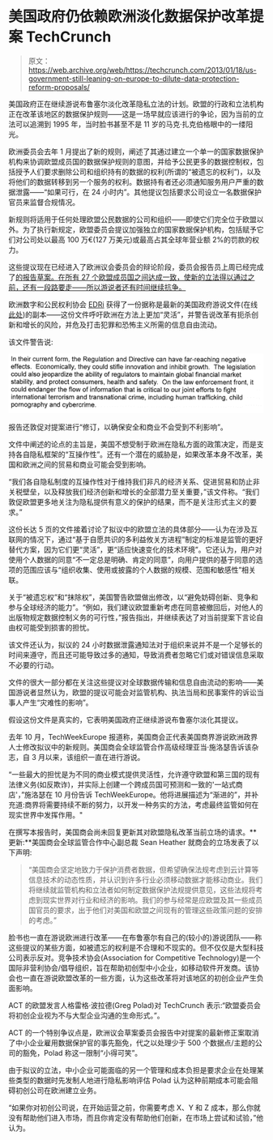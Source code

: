 # 美国政府仍依赖欧洲淡化数据保护改革提案 TechCrunch

> 原文：<https://web.archive.org/web/https://techcrunch.com/2013/01/18/us-government-still-leaning-on-europe-to-dilute-data-protection-reform-proposals/>

美国政府正在继续游说布鲁塞尔淡化改革隐私立法的计划。欧盟的行政和立法机构正在改革该地区的数据保护规则——这是一场早就应该进行的争论，因为当前的立法可以追溯到 1995 年，当时脸书甚至不是 11 岁的马克·扎克伯格眼中的一缕阳光。

欧洲委员会去年 1 月提出了新的规则，阐述了其通过建立一个单一的国家数据保护机构来协调欧盟成员国的数据保护规则的意图，并给予公民更多的数据控制权，包括授予人们要求删除公司和组织持有的数据的权利(所谓的“被遗忘的权利”)，以及将他们的数据转移到另一个服务的权利。数据持有者还必须通知服务用户严重的数据泄露——“如果可行，在 24 小时内”。其他提议包括要求公司设立一名数据保护官员来监督合规情况。

新规则将适用于任何处理欧盟公民数据的公司和组织——即使它们完全位于欧盟以外。为了执行新规定，欧盟委员会提议加强独立的国家数据保护机构，包括赋予它们对公司处以最高 100 万€(127 万美元)或最高占其全球年营业额 2%的罚款的权力。

这些提议现在已经进入了欧洲议会委员会的辩论阶段，委员会报告员上周已经完成了[的报告草案。在所有 27 个欧盟成员国之间达成一致，使新的立法得以通过之前，还有一段路要走——所以游说者还有时间继续抗争。](https://web.archive.org/web/20221210063431/https://beta.techcrunch.com/2013/01/08/european-parliament-draft-reports-back-ecs-data-protection-reform-reinforcing-the-right-to-be-forgotten/)

欧洲数字和公民权利协会 [EDRi](https://web.archive.org/web/20221210063431/http://www.edri.org/) 获得了一份据称是最新的美国政府游说文件(在线[此处](https://web.archive.org/web/20221210063431/http://edri.org/files/us_position_20130114.pdf))的副本——这份文件呼吁欧洲在方法上更加“灵活”，并警告说改革有扼杀创新和增长的风险，并危及打击犯罪和恐怖主义所需的信息自由流动。

该文件警告说:

[![Screen Shot 2013-01-18 at 17.35.58](img/69ac7fbb319e249e7d076caf7581bf3a.png)](https://web.archive.org/web/20221210063431/https://beta.techcrunch.com/2013/01/18/us-government-still-leaning-on-europe-to-dilute-data-protection-reform-proposals/screen-shot-2013-01-18-at-17-35-58/)

报告还敦促对提案进行“修订，以确保安全和商业不会受到不利影响”。

文件中阐述的论点的主旨是，美国不想受制于欧洲在隐私方面的政策决定，而是支持各自隐私框架的“互操作性”。还有一个潜在的威胁是，如果改革本身不改革，美国和欧洲之间的贸易和商业可能会受到影响。

“我们各自隐私制度的互操作性对于维持我们非凡的经济关系、促进贸易和防止非关税壁垒，以及释放我们经济创新和增长的全部潜力至关重要，”该文件称。“我们敦促欧盟更多地关注为隐私提供有意义的保护的结果，而不是关注形式主义的要求。”

这份长达 5 页的文件接着讨论了拟议中的欧盟立法的具体部分——认为在涉及互联网的情况下，通过“基于自愿共识的多利益攸关方进程”制定的标准是监管的更好替代方案，因为它们更“灵活”，更“适应快速变化的技术环境”。它还认为，用户对使用个人数据的同意“不一定总是明确、肯定的同意”，向用户提供的基于同意的选项的范围应该与“组织收集、使用或披露的个人数据的规模、范围和敏感性”相关联。

关于“被遗忘权”和“抹除权”，美国警告欧盟做出修改，以“避免妨碍创新、竞争和参与全球经济的能力”。“例如，我们建议欧盟重新考虑在同意被撤回后，对他人的出版物规定数据控制义务的可行性，”报告指出，并继续表达了对当前提案下言论自由权可能受到损害的担忧。

该文件还认为，拟议的 24 小时数据泄露通知法对于组织来说并不是一个足够长的时间来遵守，而且还可能导致过多的通知，导致消费者忽略它们或对错误信息采取不必要的行动。

文件的很大一部分都在关注这些提议对全球数据传输和信息自由流动的影响——美国游说者显然认为，欧盟的提议可能会对监管机构、执法当局和民事案件的诉讼当事人产生“灾难性的影响”。

假设这份文件是真实的，它表明美国政府正继续游说布鲁塞尔淡化其提议。

去年 10 月，TechWeekEurope 报道称，美国商会正代表美国商界游说欧洲政界人士修改拟议中的新规则。美国商会全球监管合作高级经理亚当·施洛瑟告诉该杂志，自 3 月以来，该组织一直在进行游说。

“一些最大的担忧是为不同的商业模式提供灵活性，允许遵守欧盟和第三国的现有法律义务(如反欺诈)，并实际上创建一个跨成员国可预测和一致的'一站式商店'，”施洛瑟在 10 月份告诉 TechWeekEurope。他将进展描述为“渐进的”，并补充道:商界将需要持续不断的努力，以开发一种务实的方法，考虑最终监管如何在现实世界中发挥作用。"

在撰写本报告时，美国商会尚未回复更新其对欧盟隐私改革当前立场的请求。**更新:**美国商会全球监管合作中心副总裁 Sean Heather 就商会的立场发表了以下声明:

> “美国商会坚定地致力于保护消费者数据，但希望确保法规考虑到云计算等信息技术的动态性质，并认识到许多行业必须移动数据才能移动商业。我们将继续就监管机构和立法者如何制定数据保护法规提供意见，这些法规将考虑到现实世界对行业和经济的影响。我们的参与经常是应欧盟及其一些成员国官员的要求，出于他们对美国和欧盟之间现有的管理这些政策问题的安排的考虑。”

脸书也一直在游说欧洲进行改革——在布鲁塞尔有自己的(较小的)游说团队——称这些提议的某些方面，如被遗忘的权利是不合理和不现实的。但不仅仅是大型科技公司表示反对。竞争技术协会(Association for Competitive Technology)是一个国际非营利协会/倡导组织，旨在帮助初创型中小企业，如移动软件开发商。该协会也一直在游说欧盟改革的一些方面，认为这些改革将对该地区的初创企业产生负面影响。

ACT 的欧盟发言人格雷格·波拉德(Greg Polad)对 TechCrunch 表示:“欧盟委员会将初创企业视为不与大型企业沟通的生命形式。”。

ACT 的一个特别争议点是，欧洲议会草案委员会报告中对提案的最新修正案取消了中小企业雇用数据保护官的事先豁免，代之以处理少于 500 个数据点/主题的公司的豁免，Polad 称这一限制“小得可笑”。

由于拟议的立法，中小企业可能面临的另一个管理和成本负担是要求企业在处理某些类型的数据时先发制人地进行隐私影响评估 Polad 认为这种前期成本可能会阻碍初创公司在欧洲建立业务。

“如果你对初创公司说，在开始运营之前，你需要考虑 X、Y 和 Z 成本，那么你就没有帮助他们进入市场，而且你肯定没有帮助他们创新，在市场上尝试和试验，”他认为。